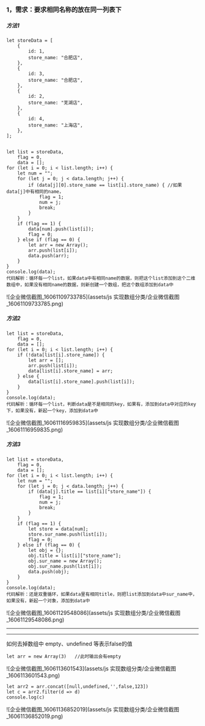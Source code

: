 ### 1，需求：要求相同名称的放在同一列表下

##### 方法1

```
let storeData = [
    {
        id: 1,
        store_name: "合肥店",
    },
    {
        id: 3,
        store_name: "合肥店",
    },
    {
        id: 2,
        store_name: "芜湖店",
    },
    {
        id: 4,
        store_name: "上海店",
    },
];
    
```

```
let list = storeData,
    flag = 0,
    data = [];
for (let i = 0; i < list.length; i++) {
	let num = "";
    for (let j = 0; j < data.length; j++) {
    	if (data[j][0].store_name == list[i].store_name) { //如果data[j]中有相同的name，
    		flag = 1;
    		num = j;
    		break;
    	}
    }
    if (flag == 1) {
    	data[num].push(list[i]);
    	flag = 0;
    } else if (flag == 0) {
    	let arr = new Array();
    	arr.push(list[i]);
    	data.push(arr);
    }
}
console.log(data);
代码解析：循环每一个list，如果data中有相同name的数据，则把这个list添加到这个二维数组中，如果没有相同name的数据，则新创建一个数组，把这个数组添加到data中
```

![企业微信截图_16061109733785](assets/js 实现数组分类/企业微信截图_16061109733785.png)

##### 方法2

```
let list = storeData,
    flag = 0,
    data = [];
for (let i = 0; i < list.length; i++) {
	if (!data[list[i].store_name]) {
    	let arr = [];
    	arr.push(list[i]);
    	data[list[i].store_name] = arr;
    } else {
    	data[list[i].store_name].push(list[i]);
    }
}
console.log(data);
代码解析：循环每一个list，判断data是不是相同的key，如果有，添加到data中对应的key下，如果没有，新起一个key，添加到data中
```

![企业微信截图_16061116959835](assets/js 实现数组分类/企业微信截图_16061116959835.png)

##### 方法3

```
let list = storeData,
    flag = 0,
    data = [];
for (let i = 0; i < list.length; i++) {
	let num = "";
	for (let j = 0; j < data.length; j++) {
		if (data[j].title == list[i]["store_name"]) {
			flag = 1;
			num = j;
			break;
		}
	}
	if (flag == 1) {
        let store = data[num];
        store.sur_name.push(list[i]);
        flag = 0;
    } else if (flag == 0) {
        let obj = {};
        obj.title = list[i]["store_name"];
        obj.sur_name = new Array();
        obj.sur_name.push(list[i]);
        data.push(obj);
    }
}
console.log(data);
代码解析：还是双重循环，如果data里有相同title，则把list添加到data中sur_name中，如果没有，新起一个对象，添加到data中
```

![企业微信截图_16061129548086](assets/js 实现数组分类/企业微信截图_16061129548086.png)

---

---



如何去掉数组中 empty、undefined 等表示false的值

````
let arr = new Array(3)   //此时输出会有empty
````

![企业微信截图_1606113601543](assets/js 实现数组分类/企业微信截图_1606113601543.png)

```
let arr2 = arr.concat([null,undefined,'',false,123])
let c = arr2.filter(d => d)
console.log(c)
```

![企业微信截图_16061136852019](assets/js 实现数组分类/企业微信截图_16061136852019.png)

